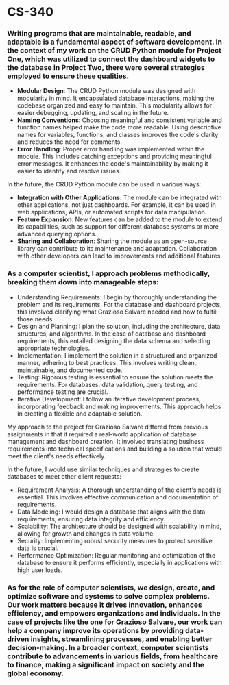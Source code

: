 # CS-340

### Writing programs that are maintainable, readable, and adaptable is a fundamental aspect of software development. In the context of my work on the CRUD Python module for Project One, which was utilized to connect the dashboard widgets to the database in Project Two, there were several strategies employed to ensure these qualities.

- **Modular Design**: The CRUD Python module was designed with modularity in mind. It encapsulated database interactions, making the codebase organized and easy to maintain. This modularity allows for easier debugging, updating, and scaling in the future.
- **Naming Conventions**: Choosing meaningful and consistent variable and function names helped make the code more readable. Using descriptive names for variables, functions, and classes improves the code's clarity and reduces the need for comments.
- **Error Handling**: Proper error handling was implemented within the module. This includes catching exceptions and providing meaningful error messages. It enhances the code's maintainability by making it easier to identify and resolve issues.


In the future, the CRUD Python module can be used in various ways:

- **Integration with Other Applications**: The module can be integrated with other applications, not just dashboards. For example, it can be used in web applications, APIs, or automated scripts for data manipulation.
- **Feature Expansion**: New features can be added to the module to extend its capabilities, such as support for different database systems or more advanced querying options.
- **Sharing and Collaboration**: Sharing the module as an open-source library can contribute to its maintenance and adaptation. Collaboration with other developers can lead to improvements and additional features.


### As a computer scientist, I approach problems methodically, breaking them down into manageable steps:

- Understanding Requirements: I begin by thoroughly understanding the problem and its requirements. For the database and dashboard projects, this involved clarifying what Grazioso Salvare needed and how to fulfill those needs.
- Design and Planning: I plan the solution, including the architecture, data structures, and algorithms. In the case of database and dashboard requirements, this entailed designing the data schema and selecting appropriate technologies.
- Implementation: I implement the solution in a structured and organized manner, adhering to best practices. This involves writing clean, maintainable, and documented code.
- Testing: Rigorous testing is essential to ensure the solution meets the requirements. For databases, data validation, query testing, and performance testing are crucial.
- Iterative Development: I follow an iterative development process, incorporating feedback and making improvements. This approach helps in creating a flexible and adaptable solution.


My approach to the project for Grazioso Salvare differed from previous assignments in that it required a real-world application of database management and dashboard creation. It involved translating business requirements into technical specifications and building a solution that would meet the client's needs effectively.

In the future, I would use similar techniques and strategies to create databases to meet other client requests:

- Requirement Analysis: A thorough understanding of the client's needs is essential. This involves effective communication and documentation of requirements.
- Data Modeling: I would design a database that aligns with the data requirements, ensuring data integrity and efficiency.
- Scalability: The architecture should be designed with scalability in mind, allowing for growth and changes in data volume.
- Security: Implementing robust security measures to protect sensitive data is crucial.
- Performance Optimization: Regular monitoring and optimization of the database to ensure it performs efficiently, especially in applications with high user loads.

### As for the role of computer scientists, we design, create, and optimize software and systems to solve complex problems. Our work matters because it drives innovation, enhances efficiency, and empowers organizations and individuals. In the case of projects like the one for Grazioso Salvare, our work can help a company improve its operations by providing data-driven insights, streamlining processes, and enabling better decision-making. In a broader context, computer scientists contribute to advancements in various fields, from healthcare to finance, making a significant impact on society and the global economy.

